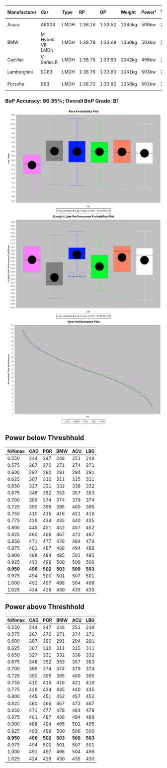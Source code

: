 |Manufacturer|Car|Type|RP|QP|Weight|Power¹|Threshhold|PINC|Power²|E/Stint|AVG Vmax|FDS|RDLC|L/Stint|BOP-Grade|ModelAccuracy|ModelPoints|Match%|
|:-|:-|:-|:-|:-|:-|:-|:-|:-|:-|:-|:-|:-|:-|:-|:-|:-|:-|:-|
|Acura|ARX06|LMDH|1:38.16|1:33.52|1065kg|509kw|210.0kph|0%|509kw|904MJ|309.16kph-326.14kph|-|1.00|29|-D2|100.00%|995|62.77%|
|BMW|M Hybrid V8 LMDh|LMDH|1:38.78|1:33.69|1060kg|503kw|210.0kph|0%|503kw|890MJ|305.37kph-328.48kph|-|1.01|29|+A2|98.60%|1690|94.76%|
|Cadillac|V-Series.R|LMDH|1:38.75|1:33.93|1042kg|496kw|210.0kph|0%|496kw|872MJ|304.63kph-328.49kph|-|1.02|29|+B1|98.38%|1765|87.92%|
|Lamborghini|SC63|LMDH|1:38.76|1:33.60|1041kg|503kw|210.0kph|0%|503kw|884MJ|308.13kph-326.01kph|-|1.05|29|+B1|96.77%|419|86.29%|
|Porsche|963|LMDH|1:38.72|1:33.92|1058kg|502kw|210.0kph|0%|502kw|888MJ|306.06kph-329.01kph|-|1.01|29|~A1|96.81%|5438|100.00%|

### BoP Accuracy: 86.35%; Overall BoP Grade: B1
![PACECHART](./IMG/ACOMETHOD.png)
![STRAIGHTLINEPERFORMANCECHART](./IMG/ACOMETHOD_sp.png)
![TYREPERFORMANCECHART](./IMG/ACOMETHOD_tw.png)

## Power below Threshhold
|N/Nmax|CAD|POR|BMW|ACU|LBG|
|:-|:-|:-|:-|:-|:-|
|0.550|244|247|248|251|248|
|0.575|267|270|271|274|271|
|0.600|287|290|291|294|291|
|0.625|307|310|311|315|311|
|0.650|327|331|332|336|332|
|0.675|348|352|353|357|353|
|0.700|369|374|374|379|374|
|0.725|390|395|395|400|395|
|0.750|410|415|416|421|416|
|0.775|429|434|435|440|435|
|0.800|445|451|452|457|452|
|0.825|460|466|467|472|467|
|0.850|471|477|478|484|478|
|0.875|481|487|488|494|488|
|0.900|488|494|495|501|495|
|0.925|493|499|500|506|500|
|**0.950**|**496**|**502**|**503**|**509**|**503**|
|0.975|494|500|501|507|501|
|1.000|491|497|498|504|498|
|1.025|424|429|430|435|430|

## Power above Threshhold
|N/Nmax|CAD|POR|BMW|ACU|LBG|
|:-|:-|:-|:-|:-|:-|
|0.550|244|247|248|251|248|
|0.575|267|270|271|274|271|
|0.600|287|290|291|294|291|
|0.625|307|310|311|315|311|
|0.650|327|331|332|336|332|
|0.675|348|352|353|357|353|
|0.700|369|374|374|379|374|
|0.725|390|395|395|400|395|
|0.750|410|415|416|421|416|
|0.775|429|434|435|440|435|
|0.800|445|451|452|457|452|
|0.825|460|466|467|472|467|
|0.850|471|477|478|484|478|
|0.875|481|487|488|494|488|
|0.900|488|494|495|501|495|
|0.925|493|499|500|506|500|
|**0.950**|**496**|**502**|**503**|**509**|**503**|
|0.975|494|500|501|507|501|
|1.000|491|497|498|504|498|
|1.025|424|429|430|435|430|
